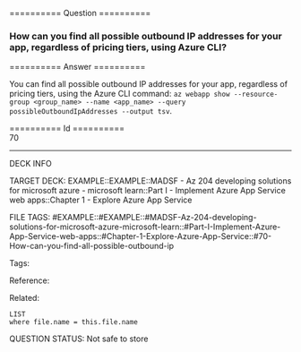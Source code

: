 ========== Question ==========  

### How can you find all possible outbound IP addresses for your app, regardless of pricing tiers, using Azure CLI?  

========== Answer ==========  

You can find all possible outbound IP addresses for your app, regardless of
pricing tiers, using the Azure CLI command:
`az webapp show --resource-group <group_name> --name <app_name> --query possibleOutboundIpAddresses --output tsv`.

========== Id ==========  
70

---

DECK INFO

TARGET DECK: EXAMPLE::EXAMPLE::MADSF - Az 204 developing solutions for microsoft azure - microsoft learn::Part I - Implement Azure App Service web apps::Chapter 1 - Explore Azure App Service

FILE TAGS: #EXAMPLE::#EXAMPLE::#MADSF-Az-204-developing-solutions-for-microsoft-azure-microsoft-learn::#Part-I-Implement-Azure-App-Service-web-apps::#Chapter-1-Explore-Azure-App-Service::#70-How-can-you-find-all-possible-outbound-ip

Tags:

Reference:

Related:

```dataview
LIST
where file.name = this.file.name
```

QUESTION STATUS: Not safe to store
